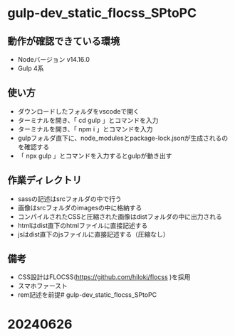 # gulp-dev_static_flocss_SPtoPC

## 動作が確認できている環境
- Nodeバージョン v14.16.0
- Gulp 4系

## 使い方
- ダウンロードしたフォルダをvscodeで開く
- ターミナルを開き、「 cd gulp 」とコマンドを入力
- ターミナルを開き、「 npm i 」とコマンドを入力
- gulpフォルダ直下に、node_modulesとpackage-lock.jsonが生成されるのを確認する
- 「 npx gulp 」とコマンドを入力するとgulpが動き出す

## 作業ディレクトリ
- sassの記述はsrcフォルダの中で行う
- 画像はsrcフォルダのimagesの中に格納する
- コンパイルされたCSSと圧縮された画像はdistフォルダの中に出力される
- htmlはdist直下のhtmlファイルに直接記述する
- jsはdist直下のjsファイルに直接記述する（圧縮なし）

## 備考
- CSS設計はFLOCSS(https://github.com/hiloki/flocss )を採用
- スマホファースト
- rem記述を前提# gulp-dev_static_flocss_SPtoPC
# 20240626
